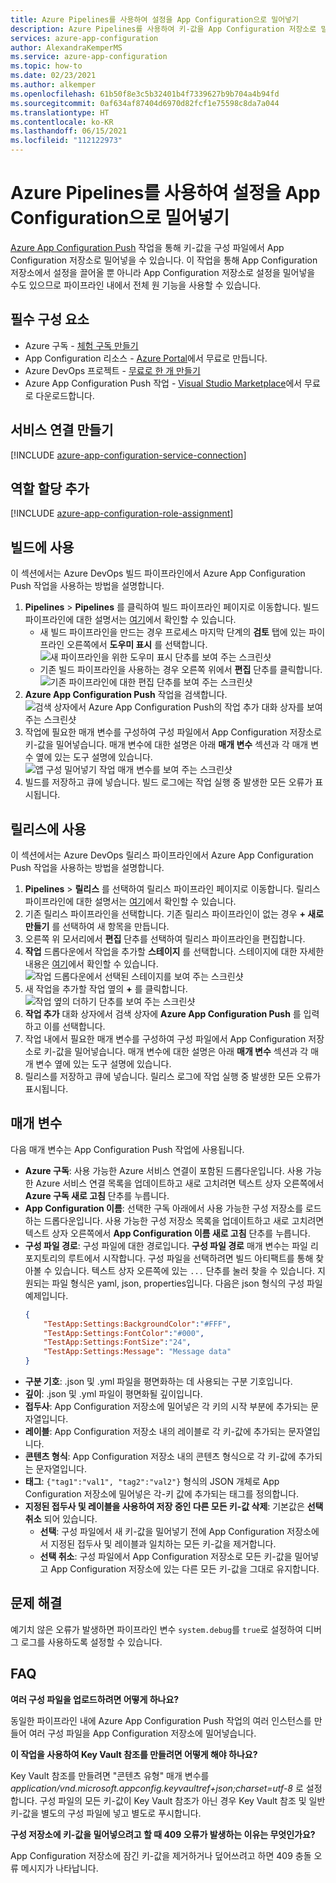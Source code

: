 ```yaml
---
title: Azure Pipelines를 사용하여 설정을 App Configuration으로 밀어넣기
description: Azure Pipelines를 사용하여 키-값을 App Configuration 저장소로 밀어넣는 방법을 알아봅니다.
services: azure-app-configuration
author: AlexandraKemperMS
ms.service: azure-app-configuration
ms.topic: how-to
ms.date: 02/23/2021
ms.author: alkemper
ms.openlocfilehash: 61b50f8e3c5b32401b4f7339627b9b704a4b94fd
ms.sourcegitcommit: 0af634af87404d6970d82fcf1e75598c8da7a044
ms.translationtype: HT
ms.contentlocale: ko-KR
ms.lasthandoff: 06/15/2021
ms.locfileid: "112122973"
---
```

# <a name="push-settings-to-app-configuration-with-azure-pipelines"></a>Azure Pipelines를 사용하여 설정을 App Configuration으로 밀어넣기

[Azure App Configuration Push](https://marketplace.visualstudio.com/items?itemName=AzureAppConfiguration.azure-app-configuration-task-push) 작업을 통해 키-값을 구성 파일에서 App Configuration 저장소로 밀어넣을 수 있습니다. 이 작업을 통해 App Configuration 저장소에서 설정을 끌어올 뿐 아니라 App Configuration 저장소로 설정을 밀어넣을 수도 있으므로 파이프라인 내에서 전체 원 기능을 사용할 수 있습니다.

## <a name="prerequisites"></a>필수 구성 요소

- Azure 구독 - [체험 구독 만들기](https://azure.microsoft.com/free/)
- App Configuration 리소스 - [Azure Portal](https://portal.azure.com)에서 무료로 만듭니다.
- Azure DevOps 프로젝트 - [무료로 한 개 만들기](https://go.microsoft.com/fwlink/?LinkId=2014881)
- Azure App Configuration Push 작업 - [Visual Studio Marketplace](https://marketplace.visualstudio.com/items?itemName=AzureAppConfiguration.azure-app-configuration-task-push)에서 무료로 다운로드합니다.

## <a name="create-a-service-connection"></a>서비스 연결 만들기

[!INCLUDE [azure-app-configuration-service-connection](../../includes/azure-app-configuration-service-connection.md)]

## <a name="add-role-assignment"></a>역할 할당 추가

[!INCLUDE [azure-app-configuration-role-assignment](../../includes/azure-app-configuration-role-assignment.md)]

## <a name="use-in-builds"></a>빌드에 사용

이 섹션에서는 Azure DevOps 빌드 파이프라인에서 Azure App Configuration Push 작업을 사용하는 방법을 설명합니다.

1. **Pipelines** > **Pipelines** 를 클릭하여 빌드 파이프라인 페이지로 이동합니다. 빌드 파이프라인에 대한 설명서는 [여기](/azure/devops/pipelines/create-first-pipeline?tabs=tfs-2018-2)에서 확인할 수 있습니다.
      - 새 빌드 파이프라인을 만드는 경우 프로세스 마지막 단계의 **검토** 탭에 있는 파이프라인 오른쪽에서 **도우미 표시** 를 선택합니다.
      ![새 파이프라인을 위한 도우미 표시 단추를 보여 주는 스크린샷](./media/new-pipeline-show-assistant.png)
      - 기존 빌드 파이프라인을 사용하는 경우 오른쪽 위에서 **편집** 단추를 클릭합니다.
      ![기존 파이프라인에 대한 편집 단추를 보여 주는 스크린샷](./media/existing-pipeline-show-assistant.png)
1. **Azure App Configuration Push** 작업을 검색합니다.
![검색 상자에서 Azure App Configuration Push의 작업 추가 대화 상자를 보여 주는 스크린샷](./media/add-azure-app-configuration-push-task.png)
1. 작업에 필요한 매개 변수를 구성하여 구성 파일에서 App Configuration 저장소로 키-값을 밀어넣습니다. 매개 변수에 대한 설명은 아래 **매개 변수** 섹션과 각 매개 변수 옆에 있는 도구 설명에 있습니다.
![앱 구성 밀어넣기 작업 매개 변수를 보여 주는 스크린샷](./media/azure-app-configuration-push-parameters.png)
1. 빌드를 저장하고 큐에 넣습니다. 빌드 로그에는 작업 실행 중 발생한 모든 오류가 표시됩니다.

## <a name="use-in-releases"></a>릴리스에 사용

이 섹션에서는 Azure DevOps 릴리스 파이프라인에서 Azure App Configuration Push 작업을 사용하는 방법을 설명합니다.

1. **Pipelines** > **릴리스** 를 선택하여 릴리스 파이프라인 페이지로 이동합니다. 릴리스 파이프라인에 대한 설명서는 [여기](/azure/devops/pipelines/release)에서 확인할 수 있습니다.
1. 기존 릴리스 파이프라인을 선택합니다. 기존 릴리스 파이프라인이 없는 경우 **+ 새로 만들기** 를 선택하여 새 항목을 만듭니다.
1. 오른쪽 위 모서리에서 **편집** 단추를 선택하여 릴리스 파이프라인을 편집합니다.
1. **작업** 드롭다운에서 작업을 추가할 **스테이지** 를 선택합니다. 스테이지에 대한 자세한 내용은 [여기](/azure/devops/pipelines/release/environments)에서 확인할 수 있습니다.
![작업 드롭다운에서 선택된 스테이지를 보여 주는 스크린샷](./media/pipeline-stage-tasks.png)
1. 새 작업을 추가할 작업 옆의 **+** 를 클릭합니다.
![작업 옆의 더하기 단추를 보여 주는 스크린샷](./media/add-task-to-job.png)
1. **작업 추가** 대화 상자에서 검색 상자에 **Azure App Configuration Push** 를 입력하고 이를 선택합니다.
1. 작업 내에서 필요한 매개 변수를 구성하여 구성 파일에서 App Configuration 저장소로 키-값을 밀어넣습니다. 매개 변수에 대한 설명은 아래 **매개 변수** 섹션과 각 매개 변수 옆에 있는 도구 설명에 있습니다.
1. 릴리스를 저장하고 큐에 넣습니다. 릴리스 로그에 작업 실행 중 발생한 모든 오류가 표시됩니다.

## <a name="parameters"></a>매개 변수

다음 매개 변수는 App Configuration Push 작업에 사용됩니다.

- **Azure 구독**: 사용 가능한 Azure 서비스 연결이 포함된 드롭다운입니다. 사용 가능한 Azure 서비스 연결 목록을 업데이트하고 새로 고치려면 텍스트 상자 오른쪽에서 **Azure 구독 새로 고침** 단추를 누릅니다.
- **App Configuration 이름**: 선택한 구독 아래에서 사용 가능한 구성 저장소를 로드하는 드롭다운입니다. 사용 가능한 구성 저장소 목록을 업데이트하고 새로 고치려면 텍스트 상자 오른쪽에서 **App Configuration 이름 새로 고침** 단추를 누릅니다.
- **구성 파일 경로**: 구성 파일에 대한 경로입니다. **구성 파일 경로** 매개 변수는 파일 리포지토리의 루트에서 시작합니다. 구성 파일을 선택하려면 빌드 아티팩트를 통해 찾아볼 수 있습니다. 텍스트 상자 오른쪽에 있는 `...` 단추를 눌러 찾을 수 있습니다. 지원되는 파일 형식은 yaml, json, properties입니다. 다음은 json 형식의 구성 파일 예제입니다.
    ```json
    {
        "TestApp:Settings:BackgroundColor":"#FFF",
        "TestApp:Settings:FontColor":"#000",
        "TestApp:Settings:FontSize":"24",
        "TestApp:Settings:Message": "Message data"
    }
    ```
- **구분 기호**: .json 및 .yml 파일을 평면화하는 데 사용되는 구분 기호입니다.
- **깊이**: .json 및 .yml 파일이 평면화될 깊이입니다.
- **접두사**: App Configuration 저장소에 밀어넣은 각 키의 시작 부분에 추가되는 문자열입니다.
- **레이블**: App Configuration 저장소 내의 레이블로 각 키-값에 추가되는 문자열입니다.
- **콘텐츠 형식**: App Configuration 저장소 내의 콘텐츠 형식으로 각 키-값에 추가되는 문자열입니다.
- **태그**: `{"tag1":"val1", "tag2":"val2"}` 형식의 JSON 개체로 App Configuration 저장소에 밀어넣은 각-키 값에 추가되는 태그를 정의합니다.
- **지정된 접두사 및 레이블을 사용하여 저장 중인 다른 모든 키-값 삭제**: 기본값은 **선택 취소** 되어 있습니다.
  - **선택**: 구성 파일에서 새 키-값을 밀어넣기 전에 App Configuration 저장소에서 지정된 접두사 및 레이블과 일치하는 모든 키-값을 제거합니다.
  - **선택 취소**: 구성 파일에서 App Configuration 저장소로 모든 키-값을 밀어넣고 App Configuration 저장소에 있는 다른 모든 키-값을 그대로 유지합니다.



## <a name="troubleshooting"></a>문제 해결

예기치 않은 오류가 발생하면 파이프라인 변수 `system.debug`를 `true`로 설정하여 디버그 로그를 사용하도록 설정할 수 있습니다.

## <a name="faq"></a>FAQ

**여러 구성 파일을 업로드하려면 어떻게 하나요?**

동일한 파이프라인 내에 Azure App Configuration Push 작업의 여러 인스턴스를 만들어 여러 구성 파일을 App Configuration 저장소에 밀어넣습니다.

**이 작업을 사용하여 Key Vault 참조를 만들려면 어떻게 해야 하나요?**

Key Vault 참조를 만들려면 "콘텐츠 유형" 매개 변수를 *application/vnd.microsoft.appconfig.keyvaultref+json;charset=utf-8* 로 설정합니다. 구성 파일의 모든 키-값이 Key Vault 참조가 아닌 경우 Key Vault 참조 및 일반 키-값을 별도의 구성 파일에 넣고 별도로 푸시합니다.

**구성 저장소에 키-값을 밀어넣으려고 할 때 409 오류가 발생하는 이유는 무엇인가요?**

App Configuration 저장소에 잠긴 키-값을 제거하거나 덮어쓰려고 하면 409 충돌 오류 메시지가 나타납니다.
